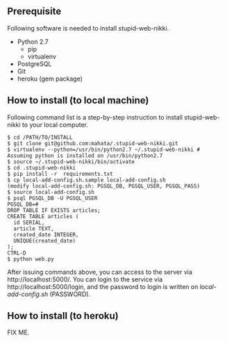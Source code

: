 ## Prerequisite

Following software is needed to install stupid-web-nikki.

* Python 2.7
  * pip
  * virtualenv
* PostgreSQL
* Git
* heroku (gem package)

## How to install (to local machine)

Following command list is a step-by-step instruction to install stupid-web-nikki to your local computer.

    $ cd /PATH/TO/INSTALL
    $ git clone git@github.com:mahata/.stupid-web-nikki.git
    $ virtualenv --python=/usr/bin/python2.7 ~/.stupid-web-nikki # Assuming python is installed on /usr/bin/python2.7
    $ source ~/.stupid-web-nikki/bin/activate
    $ cd .stupid-web-nikki
    $ pip install -r  requirements.txt
    $ cp local-add-config.sh.sample local-add-config.sh
    (modify local-add-config.sh: PGSQL_DB, PGSQL_USER, PGSQL_PASS)
    $ source local-add-config.sh
    $ psql PGSQL_DB -U PGSQL_USER
    PGSQL_DB=#
    DROP TABLE IF EXISTS articles;
    CREATE TABLE articles (
      id SERIAL,
      article TEXT,
      created_date INTEGER,
      UNIQUE(created_date)
    );
    CTRL-D
    $ python web.py

After issuing commands above, you can access to the server via http://localhost:5000/.  You can login to the service via http://localhost:5000/login, and the password to login is written on _local-add-config.sh_ (PASSWORD).

## How to install (to heroku)

FIX ME.
